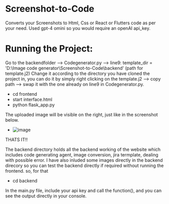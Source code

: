 # Screenshot-to-Code

Converts your Screenshots to Html, Css or React or Flutters code as per your need.
Used gpt-4 omini so you would require an openAI api_key.

# Running the Project:
Go to the backendfolder --> Codegenerator.py  -->  line9: template_dir = 'D:\\Image code generator\\Screenshot-to-Code\\backend' (path for template.j2)
Change it according to the directory you have cloned the project in, you can do it by simply right clicking on the template.j2 --> copy path --> swap it with the one already on line9 in Codegenerator.py.

- cd frontend
- start interface.html
- python flask_app.py

The uploaded image will be visible on the right, just like in the screenshot below.
- ![image](https://github.com/MohsinAliIrfan/Screenshot-to-Code/assets/80330344/fab440b4-0485-403c-b2e3-21b6d56a5c95)


THATS IT!!

The backend directory holds all the backend working of the website which includes code generating agent, image conversion, jira termplate, dealing with possible error.
I have also inluded some images directly in the backend direcory so you can test the backend directly if required without running the frontend.
so, for that
- cd backend

In the main.py file, include your api key and call the function(), and you can see the output directly in your console.

